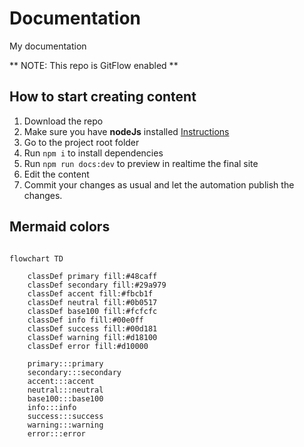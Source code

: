 # Documentation

My documentation

** NOTE: This repo is GitFlow enabled **

## How to start creating content

1. Download the repo
2. Make sure you have **nodeJs** installed [Instructions](https://nodejs.org/en/download)
3. Go to the project root folder
4. Run `npm i` to install dependencies
5. Run `npm run docs:dev` to preview in realtime the final site
6. Edit the content
7. Commit your changes as usual and let the automation publish the changes.

## Mermaid colors

```mermaid

flowchart TD

    classDef primary fill:#48caff
    classDef secondary fill:#29a979
    classDef accent fill:#fbcb1f
    classDef neutral fill:#0b0517
    classDef base100 fill:#fcfcfc
    classDef info fill:#00e0ff
    classDef success fill:#00d181
    classDef warning fill:#d18100
    classDef error fill:#d10000

    primary:::primary
    secondary:::secondary
    accent:::accent
    neutral:::neutral
    base100:::base100
    info:::info
    success:::success
    warning:::warning
    error:::error

```

